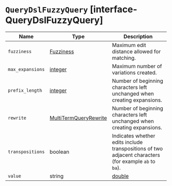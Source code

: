 # `QueryDslFuzzyQuery` [interface-QueryDslFuzzyQuery]

| Name | Type | Description |
| - | - | - |
| `fuzziness` | [Fuzziness](./Fuzziness.md) | Maximum edit distance allowed for matching. |
| `max_expansions` | [integer](./integer.md) | Maximum number of variations created. |
| `prefix_length` | [integer](./integer.md) | Number of beginning characters left unchanged when creating expansions. |
| `rewrite` | [MultiTermQueryRewrite](./MultiTermQueryRewrite.md) | Number of beginning characters left unchanged when creating expansions. |
| `transpositions` | boolean | Indicates whether edits include transpositions of two adjacent characters (for example `ab` to `ba`). |
| `value` | string | [double](./double.md) | boolean | Term you wish to find in the provided field. |
